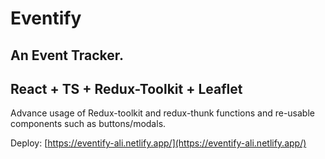 # Eventify

## An Event Tracker.

## React + TS + Redux-Toolkit + Leaflet

Advance usage of Redux-toolkit and redux-thunk functions and re-usable components such as buttons/modals.

Deploy: [https://eventify-ali.netlify.app/](https://eventify-ali.netlify.app/)

